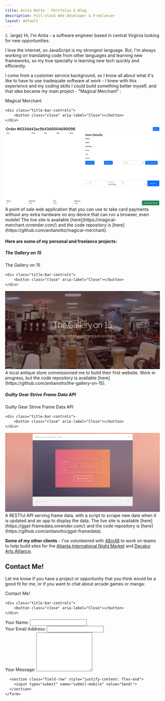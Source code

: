 ```yaml
---
title: Anita Notto - Portfolio & Blog
description: Full-stack Web Developer & Freelancer
layout: default
---
```

<!-- <div class="pfp">
    <img class="pfbg" src="assets/images/pfpr.webp">
</div> -->

{: .large}
Hi, I'm Anita - a software engineer based in central Virginia looking for new opportunities.

I love the internet, so JavaScript is my strongest language. But, I'm always working on translating code from other languages and learning new frameworks, so my true specialty is learning new tech quickly and efficiently.

I come from a customer service background, so I know all about what it's like to have to use inadequate software at work - I knew with this experience and my coding skills I could build something better myself, and that idea became my main project - "Magical Merchant" :

<div class="window">
  <div class="title-bar">
    <div class="title-bar-text">
      Magical Merchant
    </div>

    <div class="title-bar-controls">
        <button class="close" aria-label="Close"></button>
    </div>
  </div>
  <div class="window-body">
<img class="normalImg" alt="Screenshot of Magical Merchant" src="/assets/images/mm.gif">
</div>
</div>
A point of sale web application that you can use to take card payments without any extra hardware on any device that can run a browser, even mobile! The live site is available [here](https://magical-merchant.onrender.com/) and the code repository is [here](https://github.com/anitanotto/magical-merchant).

#### Here are some of my personal and freelance projects:
##### The Gallery on 15
<div class="window">
  <div class="title-bar">
    <div class="title-bar-text">
      The Gallery on 15
    </div>

    <div class="title-bar-controls">
        <button class="close" aria-label="Close"></button>
    </div>
  </div>
  <div class="window-body">
<img class="normalImg" alt="Screenshot of The Gallery on 15's Webpage" src="/assets/images/gallery-on-15.webp">
</div>
</div>
A local antique store commissioned me to build their first website. Work in progress, but the code repository is available [here](https://github.com/anitanotto/the-gallery-on-15).


##### Guilty Gear Strive Frame Data API
<div class="window">
  <div class="title-bar">
    <div class="title-bar-text">
      Guilty Gear Strive Frame Data API
    </div>

    <div class="title-bar-controls">
        <button class="close" aria-label="Close"></button>
    </div>
  </div>
  <div class="window-body">
<img class="normalImg" alt="Screenshot of Guilty Gear Frame Data API App" src="/assets/images/gg.webp">
</div>
</div>
A RESTful API serving frame data, with a script to scrape new data when it is updated and an app to display the data. The live site is available [here](https://ggst-framedata.onrender.com/) and the code repository is [here](https://github.com/anitanotto/ggst-framedata).

**Some of my other clients** - I've volunteered with [48in48](https://48in48.org/) to work on teams to help build sites for the [Atlanta International Night Market](https://atlnightmarket.org/) and [Decatur Arts Alliance](https://decaturartsalliance.org/).

## Contact Me!

Let me know if you have a project or opportunity that you think would be a good fit for me, or if you want to chat about arcade games or manga:

<div id="contactFormMobile" class="window" style="min-width: 222px; position: static;">
  <div class="title-bar">
    <div class="title-bar-text">
      Contact Me!
    </div>

    <div class="title-bar-controls">
        <button class="close" aria-label="Close"></button>
    </div>
  </div>
  <div class="window-body">
    <form id="cform-mobile" class="contact" name="contact-mobile" method="POST" action="/submit" netlify-honeypot="bot-field" enctype="application/x-www-form-urlencoded" netlify="">
      <div class="field-row-stacked">
        <label for="text18">Your Name:</label>
        <input required="" name="name-mobile" id="text18" type="text" />
      </div>
      <div class="field-row-stacked">
        <label for="text19">Your Email Address:</label>
        <input required="" name="email-mobile" id="text19" type="email" />
      </div>
      <div class="field-row-stacked">
        <label for="text20">Your Message:</label>
        <textarea required="" name="message-mobile" id="text20" rows="8"></textarea>
        <p style="display:none;"><label>Don't fill this out:<input name="bot-field-mobile"></label></p>
      </div>

      <section class="field-row" style="justify-content: flex-end">
        <input type="submit" name="submit-mobile" value="Send!">
      </section>
    </form>
  </div>

